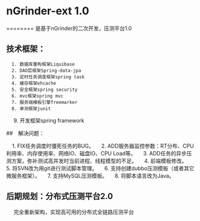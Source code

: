# nGrinder-ext 1.0
========
是基于nGrinder的二次开发，压测平台1.0
## 技术框架：

      1. 数据库重构框架Liquibase
      2. DAO层框架Spring-data-jpa
      3. 定时任务调度框架spring task
      4. 缓存框架ehcache
      5. 安全框架spring security
      6. mvc框架spring mvc
      7. 服务端模板引擎freemarker
      8. 单测框架junit
      9. 开发框架spring framework    
      
##　解决问题：

      1. FIX任务调度时僵死任务的BUG。
      2. ADD服务器监控参数：RT分布、CPU利用率、内存使用率、网络IO、磁盘IO、CPU Load等。
      3. ADD任务的异步压测方案，弥补测试高并发时当前进程、线程模型的不足。
      4. 前端模板修改。
      5. 将SVN改为用git进行测试脚本管理。
      6. 支持创建dubbo压测模板（或者其它微服务框架）。
      7. 支持MySQL压测模板。
      8. 将脚本语言改为Java。

## 后期规划：分布式压测平台2.0
      完全重新架构，实现高可用的分布式全链路压测平台
